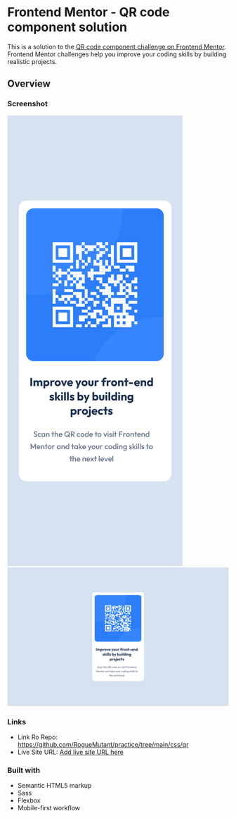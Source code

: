 # Frontend Mentor - QR code component solution

This is a solution to the [QR code component challenge on Frontend Mentor](https://www.frontendmentor.io/challenges/qr-code-component-iux_sIO_H). Frontend Mentor challenges help you improve your coding skills by building realistic projects.

## Overview

### Screenshot
![Mobile Layout](mobile_screenshot.png)
![Desktop Layout](desktop_screenshot.png)

### Links

- Link Ro Repo: https://github.com/RogueMutant/practice/tree/main/css/qr
- Live Site URL: [Add live site URL here](https://your-live-site-url.com)

### Built with

- Semantic HTML5 markup
- Sass
- Flexbox
- Mobile-first workflow
